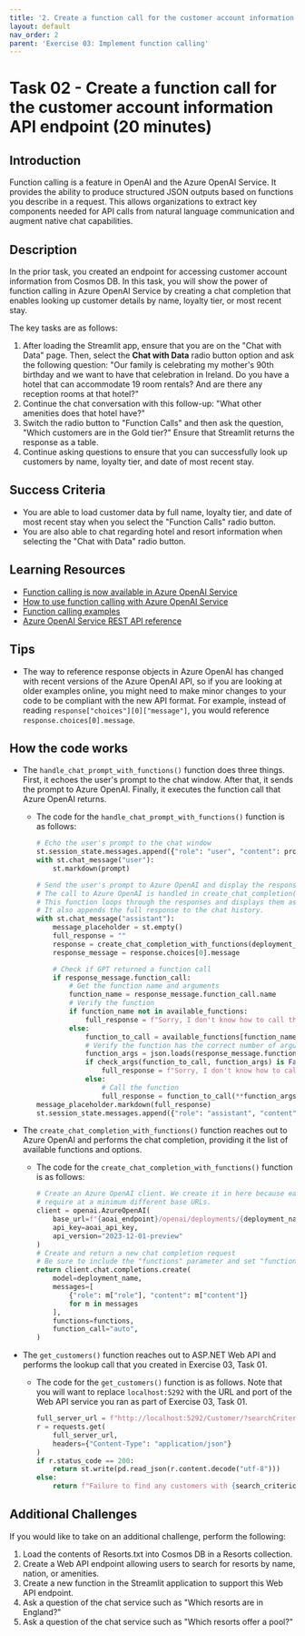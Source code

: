 ```yaml
---
title: '2. Create a function call for the customer account information API endpoint'
layout: default
nav_order: 2
parent: 'Exercise 03: Implement function calling'
---
```


# Task 02 - Create a function call for the customer account information API endpoint (20 minutes)

## Introduction

Function calling is a feature in OpenAI and the Azure OpenAI Service. It provides the ability to produce structured JSON outputs based on functions you describe in a request. This allows organizations to extract key components needed for API calls from natural language communication and augment native chat capabilities.

## Description

In the prior task, you created an endpoint for accessing customer account information from Cosmos DB. In this task, you will show the power of function calling in Azure OpenAI Service by creating a chat completion that enables looking up customer details by name, loyalty tier, or most recent stay.

The key tasks are as follows:

1. After loading the Streamlit app, ensure that you are on the "Chat with Data" page. Then, select the **Chat with Data** radio button option and ask the following question: "Our family is celebrating my mother's 90th birthday and we want to have that celebration in Ireland. Do you have a hotel that can accommodate 19 room rentals? And are there any reception rooms at that hotel?"
2. Continue the chat conversation with this follow-up: "What other amenities does that hotel have?"
3. Switch the radio button to "Function Calls" and then ask the question, "Which customers are in the Gold tier?" Ensure that Streamlit returns the response as a table.
4. Continue asking questions to ensure that you can successfully look up customers by name, loyalty tier, and date of most recent stay.

## Success Criteria

- You are able to load customer data by full name, loyalty tier, and date of most recent stay when you select the "Function Calls" radio button.
- You are also able to chat regarding hotel and resort information when selecting the "Chat with Data" radio button.

## Learning Resources

- [Function calling is now available in Azure OpenAI Service](https://techcommunity.microsoft.com/t5/ai-azure-ai-services-blog/function-calling-is-now-available-in-azure-openai-service/ba-p/3879241)
- [How to use function calling with Azure OpenAI Service](https://learn.microsoft.com/azure/ai-services/openai/how-to/function-calling?tabs=python)
- [Function calling examples](https://github.com/Azure-Samples/openai/tree/main/Basic_Samples/Functions)
- [Azure OpenAI Service REST API reference](https://learn.microsoft.com/azure/ai-services/openai/reference)

## Tips

- The way to reference response objects in Azure OpenAI has changed with recent versions of the Azure OpenAI API, so if you are looking at older examples online, you might need to make minor changes to your code to be compliant with the new API format. For example, instead of reading `response["choices"][0]["message"]`, you would reference `response.choices[0].message`.

## How the code works

- The `handle_chat_prompt_with_functions()` function does three things. First, it echoes the user's prompt to the chat window. After that, it sends the prompt to Azure OpenAI. Finally, it executes the function call that Azure OpenAI returns.
  - The code for the `handle_chat_prompt_with_functions()` function is as follows:

    ```python
    # Echo the user's prompt to the chat window
    st.session_state.messages.append({"role": "user", "content": prompt})
    with st.chat_message("user"):
        st.markdown(prompt)

    # Send the user's prompt to Azure OpenAI and display the response
    # The call to Azure OpenAI is handled in create_chat_completion()
    # This function loops through the responses and displays them as they come in.
    # It also appends the full response to the chat history.
    with st.chat_message("assistant"):
        message_placeholder = st.empty()
        full_response = ""
        response = create_chat_completion_with_functions(deployment_name, st.session_state.messages)
        response_message = response.choices[0].message

        # Check if GPT returned a function call
        if response_message.function_call:
            # Get the function name and arguments
            function_name = response_message.function_call.name
            # Verify the function
            if function_name not in available_functions:
                full_response = f"Sorry, I don't know how to call the function `{function_name}`."
            else:
                function_to_call = available_functions[function_name]
                # Verify the function has the correct number of arguments
                function_args = json.loads(response_message.function_call.arguments)
                if check_args(function_to_call, function_args) is False:
                    full_response = f"Sorry, I don't know how to call the function `{function_name}` with those arguments."
                else:
                    # Call the function
                    full_response = function_to_call(**function_args)
    message_placeholder.markdown(full_response)
    st.session_state.messages.append({"role": "assistant", "content": full_response})
    ```

- The `create_chat_completion_with_functions()` function reaches out to Azure OpenAI and performs the chat completion, providing it the list of available functions and options.
  - The code for the `create_chat_completion_with_functions()` function is as follows:

    ```python
    # Create an Azure OpenAI client. We create it in here because each exercise will
    # require at a minimum different base URLs.
    client = openai.AzureOpenAI(
        base_url=f"{aoai_endpoint}/openai/deployments/{deployment_name}/",
        api_key=aoai_api_key,
        api_version="2023-12-01-preview"
    )
    # Create and return a new chat completion request
    # Be sure to include the "functions" parameter and set "function_call"
    return client.chat.completions.create(
        model=deployment_name,
        messages=[
            {"role": m["role"], "content": m["content"]}
            for m in messages
        ],
        functions=functions,
        function_call="auto",
    )
    ```

- The `get_customers()` function reaches out to ASP.NET Web API and performs the lookup call that you created in Exercise 03, Task 01.
  - The code for the `get_customers()` function is as follows. Note that you will want to replace `localhost:5292` with the URL and port of the Web API service you ran as part of Exercise 03, Task 01.

    ```python
    full_server_url = f"http://localhost:5292/Customer/?searchCriterion={search_criterion}&searchValue={search_value}"
    r = requests.get(
        full_server_url,
        headers={"Content-Type": "application/json"}
    )
    if r.status_code == 200:
        return st.write(pd.read_json(r.content.decode("utf-8")))
    else:
        return f"Failure to find any customers with {search_criterion} {search_value}."
    ```

## Additional Challenges

If you would like to take on an additional challenge, perform the following:

1. Load the contents of Resorts.txt into Cosmos DB in a Resorts collection.
2. Create a Web API endpoint allowing users to search for resorts by name, nation, or amenities.
3. Create a new function in the Streamlit application to support this Web API endpoint.
4. Ask a question of the chat service such as "Which resorts are in England?"
5. Ask a question of the chat service such as "Which resorts offer a pool?"
